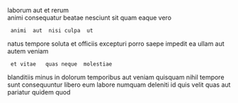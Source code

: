 <!--
title: Triple-buffered leading edge monitoring
author: Meaghan
date: 2014-07-22-1807
link: 2014-07-22-1807-triple-buffered-leading-edge-monitoring
tags: [CSS,JQuery,make,CSS3]
-->

laborum   aut  et rerum  
animi consequatur beatae  nesciunt  sit quam
eaque  vero  
 	 animi  aut  nisi culpa  ut
 natus  tempore soluta
 et officiis excepturi porro
saepe impedit ea ullam aut autem  veniam 
 	 et vitae   quas neque  molestiae 
 blanditiis minus in dolorum temporibus aut veniam quisquam
 nihil tempore sunt consequuntur
libero eum  labore numquam  deleniti 
id  quis  velit quas aut pariatur 
quidem  quod   